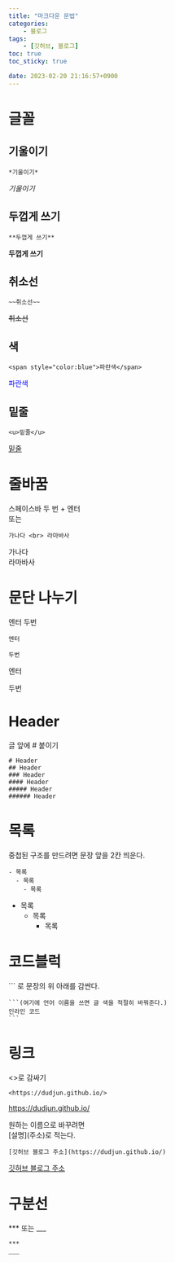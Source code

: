 ```yaml
---
title: "마크다운 문법"
categories:
    - 블로그
tags:
    - [깃허브, 블로그]
toc: true
toc_sticky: true

date: 2023-02-20 21:16:57+0900
---
```


# 글꼴

## 기울이기

```
*기울이기*
```
*기울이기*

## 두껍게 쓰기

```
**두껍게 쓰기**
```
**두껍게 쓰기**

## 취소선
```
~~취소선~~
```
~~취소선~~

## 색

```
<span style="color:blue">파란색</span>
```
<span style="color:blue">파란색</span>

## 밑줄

```
<u>밑줄</u>
```
<u>밑줄</u>

# 줄바꿈

스페이스바 두 번 + 엔터  
또는 <br>
```
가나다 <br> 라마바사
```
가나다 <br> 라마바사

# 문단 나누기
엔터 두번
```
엔터

두번
```
엔터

두번

# Header

글 앞에 # 붙이기
```
# Header
## Header
### Header
#### Header
##### Header
###### Header
```

# 목록

중첩된 구조를 만드려면 문장 앞을 2칸 띄운다.

```
- 목록
  - 목록
    - 목록
```
- 목록
  - 목록
    - 목록

# 코드블럭

\``` 로 문장의 위 아래를 감싼다.
``````
```(여기에 언어 이름을 쓰면 글 색을 적절히 바꿔준다.)
인라인 코드
```
``````

# 링크

<>로 감싸기
```
<https://dudjun.github.io/>
```
<https://dudjun.github.io/>

원하는 이름으로 바꾸려면 \
\[설명](주소)로 적는다.
```
[깃허브 블로그 주소](https://dudjun.github.io/)
```
[깃허브 블로그 주소](https://dudjun.github.io/)

# 구분선

*** 또는 ___
```
***
___
```